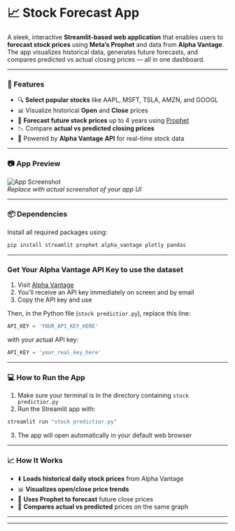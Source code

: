 
# 📈 Stock Forecast App

A sleek, interactive **Streamlit-based web application** that enables users to **forecast stock prices** using **Meta’s Prophet** and data from **Alpha Vantage**. The app visualizes historical data, generates future forecasts, and compares predicted vs actual closing prices — all in one dashboard.

---

### 🚀 Features

- 🔍 **Select popular stocks** like AAPL, MSFT, TSLA, AMZN, and GOOGL
- 📊 Visualize historical **Open** and **Close** prices
- 🔮 **Forecast future stock prices** up to 4 years using [Prophet](https://facebook.github.io/prophet/)
- 📉 Compare **actual vs predicted closing prices**
- 🧠 Powered by **Alpha Vantage API** for real-time stock data

---

### 📷 App Preview

![App Screenshot](https://user-images.githubusercontent.com/yourusername/yourapp-image.png)  
*Replace with actual screenshot of your app UI*

---

### 📦 Dependencies

Install all required packages using:

```bash
pip install streamlit prophet alpha_vantage plotly pandas
```

---

###  Get Your Alpha Vantage API Key to use the dataset

1. Visit [Alpha Vantage](https://www.alphavantage.co/support/#api-key)
3. You'll receive an API key immediately on screen and by email
4. Copy the API key and use 

Then, in the Python file (`stock predictior.py`), replace this line:

```python
API_KEY = 'YOUR_API_KEY_HERE'
```

with your actual API key:

```python
API_KEY = 'your_real_key_here'
```

---

### 💻 How to Run the App

1. Make sure your terminal is in the directory containing `stock predictior.py`
2. Run the Streamlit app with:

```bash
streamlit run "stock predictior.py"
```

3. The app will open automatically in your default web browser

---

### 📈 How It Works

- ⬇️ **Loads historical daily stock prices** from Alpha Vantage
- 📊 **Visualizes open/close price trends**
- 🤖 **Uses Prophet to forecast** future close prices
- 🔁 **Compares actual vs predicted** prices on the same graph

---


---

